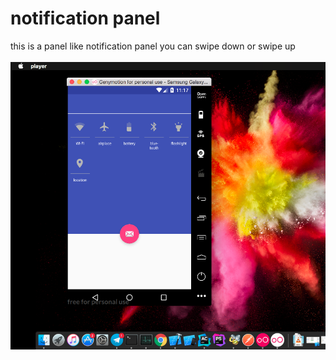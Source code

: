 # notification panel
this is a panel like notification panel you can swipe down or swipe up 
<br><br>
![marty-mcfly](https://github.com/mahdifarshid/notificationpanel/blob/master/Screen%20Shot%202018-12-30%20at%202.47.41%20PM.png)
